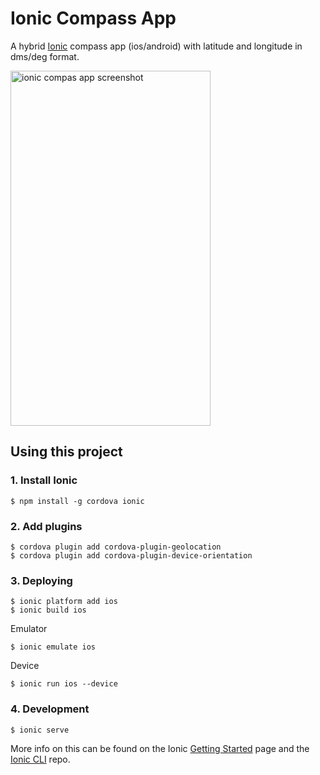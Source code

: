 Ionic Compass App
=====================

A hybrid <a href="http://ionicframework.com/">Ionic</a> compass app (ios/android) with latitude and longitude in dms/deg format.

<img src="https://dl.dropboxusercontent.com/u/3841253/compas-screenshot.png" width="320" height="568" alt="ionic compas app screenshot" />

## Using this project

### 1. Install Ionic

    $ npm install -g cordova ionic

### 2. Add plugins

    $ cordova plugin add cordova-plugin-geolocation
    $ cordova plugin add cordova-plugin-device-orientation

### 3. Deploying

    $ ionic platform add ios
    $ ionic build ios

Emulator

    $ ionic emulate ios

Device

    $ ionic run ios --device

### 4. Development
 
    $ ionic serve

More info on this can be found on the Ionic [Getting Started](http://ionicframework.com/getting-started) page and the [Ionic CLI](https://github.com/driftyco/ionic-cli) repo.